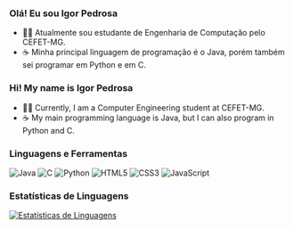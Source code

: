 ### Olá! Eu sou Igor Pedrosa

- 👩‍💻 Atualmente sou estudante de Engenharia de Computação pelo CEFET-MG.
- ☕ Minha principal linguagem de programação é o Java, porém também sei programar em Python e em C.

### Hi! My name is Igor Pedrosa

- 👩‍💻 Currently, I am a Computer Engineering student at CEFET-MG.
- ☕ My main programming language is Java, but I can also program in Python and C.

### Linguagens e Ferramentas

![Java](https://img.shields.io/badge/-Java-orange?style=flat-square&logo=java&logoColor=white)
![C](https://img.shields.io/badge/-C-blue?style=flat-square&logo=c&logoColor=white)
![Python](https://img.shields.io/badge/-Python-yellow?style=flat-square&logo=python&logoColor=white)
![HTML5](https://img.shields.io/badge/-HTML5-red?style=flat-square&logo=html5&logoColor=white)
![CSS3](https://img.shields.io/badge/-CSS3-blueviolet?style=flat-square&logo=css3&logoColor=white)
![JavaScript](https://img.shields.io/badge/-JavaScript-yellow?style=flat-square&logo=javascript&logoColor=white)

<!-- Inclua essa seção no seu README.md -->
### Estatísticas de Linguagens

[![Estatísticas de Linguagens](https://github-readme-stats.vercel.app/api/top-langs/?username=igorpdm&layout=compact&theme=radical)](https://github.com/anuraghazra/github-readme-stats)

